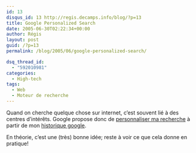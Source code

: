 ```yaml
---
id: 13
disqus_id: 13 http://regis.decamps.info/blog/?p=13
title: Google Personalized Search
date: 2005-06-30T02:22:34+00:00
author: Régis
layout: post
guid: /?p=13
permalink: /blog/2005/06/google-personalized-search/

dsq_thread_id:
  - "592010981"
categories:
  - High-tech
tags:
  - Web
  - Moteur de recherche
---
```

Quand on cherche quelque chose sur internet, c’est souvent lié à des centres d’intérêts.
Google propose donc de [personnaliser ma recherche](http://labs.google.com/personalized) à partir de mon [historique google](http://www.google.com/searchhistory).

En théorie, c’est une (très) bonne idée; reste à voir ce que cela donne en pratique!
